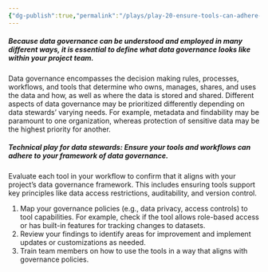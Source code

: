 ```yaml
---
{"dg-publish":true,"permalink":"/plays/play-20-ensure-tools-can-adhere-to-the-project-definition-of-data-governance/"}
---
```


##### **Because data governance can be understood and employed in many different ways, it is essential to define what data governance looks like within your project team.** 
Data governance encompasses the decision making rules, processes, workflows, and tools that determine who owns, manages, shares, and uses the data and how, as well as where the data is stored and shared. Different aspects of data governance may be prioritized differently depending on data stewards’ varying needs. For example, metadata and findability may be paramount to one organization, whereas protection of sensitive data may be the highest priority for another.


##### **Technical play for data stewards: Ensure your tools and workflows can adhere to your framework of data governance.** 
Evaluate each tool in your workflow to confirm that it aligns with your project’s data governance framework. This includes ensuring tools support key principles like data access restrictions, auditability, and version control. 

1. Map your governance policies (e.g., data privacy, access controls) to tool capabilities. For example, check if the tool allows role-based access or has built-in features for tracking changes to datasets.
2. Review your findings to identify areas for improvement and implement updates or customizations as needed.
3. Train team members on how to use the tools in a way that aligns with governance policies.

